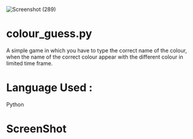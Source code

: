 ![Screenshot (289)](https://user-images.githubusercontent.com/72745563/159223180-7dd12113-52e0-453e-b15c-9b3937b37fa8.png)
# colour_guess.py
A simple game in which you have to type the correct name of the colour, when the name of the correct colour appear with the different colour in limited time frame.
# Language Used :
Python
# ScreenShot 
